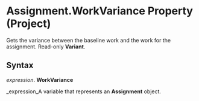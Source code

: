 
# Assignment.WorkVariance Property (Project)

Gets the variance between the baseline work and the work for the assignment. Read-only  **Variant**.


## Syntax

 _expression_. **WorkVariance**

 _expression_A variable that represents an  **Assignment** object.

